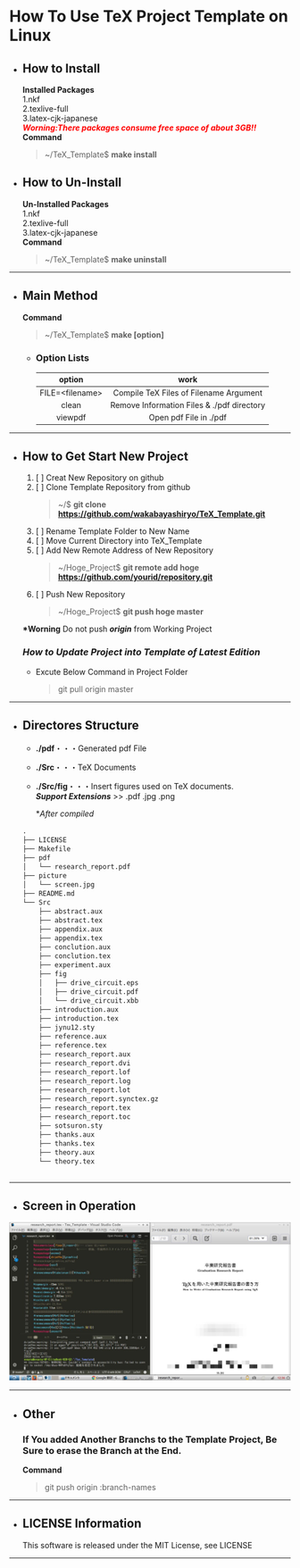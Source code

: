 # How To Use TeX Project Template on Linux 

- ## How to Install 
    **Installed Packages**   
        1.nkf   
        2.texlive-full   
        3.latex-cjk-japanese   
        ***<font color="red">Worning:There packages consume free space of about 3GB!!</font>***   
    **Command**   
    > ~/TeX_Template$ **make install**    
- ## How to Un-Install 
    **Un-Installed Packages**   
        1.nkf   
        2.texlive-full   
        3.latex-cjk-japanese   
    **Command**
    > ~/TeX_Template$ **make uninstall**   
---
- ## Main Method
    **Command**
    > ~/TeX_Template$ **make [option]**   
    
    - ### Option Lists  
        |option|work|   
        |:----:|:---:|
        |FILE=\<filename\>|Compile TeX Files of Filename Argument|   
        |clean|Remove Information Files & ./pdf directory|   
        |viewpdf|Open pdf File in ./pdf |   
    
---
- ## How to Get Start New Project
    1. [ ] Creat New Repository on github   
    2. [ ] Clone Template Repository from github   
        > ~/$ **git clone https://github.com/wakabayashiryo/TeX_Template.git**   
    3. [ ] Rename Template Folder to New Name   
    4. [ ] Move Current Directory into TeX_Template   
    5. [ ] Add New Remote Address of New Repository   
        > ~/Hoge_Project$ **git remote add hoge https://github.com/yourid/repository.git**   
    6. [ ] Push New Repository   
        > ~/Hoge_Project$ **git push hoge master**   

    **\*Worning** Do not push ***origin*** from Working Project   

    ### *How to Update Project into Template of Latest Edition*
    - Excute Below Command in Project Folder
        > git pull origin master

---
- ## Directores Structure

    - **./pdf**・・・Generated pdf File
    - **./Src**・・・TeX Documents
    - **./Src/fig**・・・Insert figures used on TeX documents.   
    ***Support Extensions*** \>> .pdf .jpg .png 
       
       **After compiled*
    ~~~ 
    .
    ├── LICENSE
    ├── Makefile
    ├── pdf
    │   └── research_report.pdf
    ├── picture
    │   └── screen.jpg
    ├── README.md
    └── Src
        ├── abstract.aux
        ├── abstract.tex
        ├── appendix.aux
        ├── appendix.tex
        ├── conclution.aux
        ├── conclution.tex
        ├── experiment.aux
        ├── fig
        │   ├── drive_circuit.eps
        │   ├── drive_circuit.pdf
        │   └── drive_circuit.xbb
        ├── introduction.aux
        ├── introduction.tex
        ├── jynu12.sty
        ├── reference.aux
        ├── reference.tex
        ├── research_report.aux
        ├── research_report.dvi
        ├── research_report.lof
        ├── research_report.log
        ├── research_report.lot
        ├── research_report.synctex.gz
        ├── research_report.tex
        ├── research_report.toc
        ├── sotsuron.sty
        ├── thanks.aux
        ├── thanks.tex
        ├── theory.aux
        └── theory.tex
        
    ~~~
---
- ## Screen in Operation
![screen](./picture/screen.jpg)   

---
- ## Other
    
    ### **If You added Another Branchs to the Template Project, Be Sure to erase the Branch at the End.**   
    **Command**   

    > git push origin :branch-names

---
- ## LICENSE Information
    This software is released under the MIT License, see LICENSE
---
